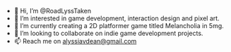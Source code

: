 - 👋 Hi, I’m @RoadLyssTaken
- 👀 I’m interested in game development, interaction design and pixel art.
- 🌱 I’m currently creating a 2D platformer game titled Melancholia in 5mg.
- 💞️ I’m looking to collaborate on indie game development projects.
- 📫 Reach me on alyssiavdean@gmail.com

<!---
RoadLyssTaken/RoadLyssTaken is a ✨ special ✨ repository because its `README.md` (this file) appears on your GitHub profile.
You can click the Preview link to take a look at your changes.
--->

